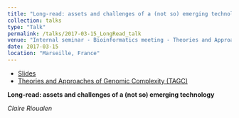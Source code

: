 ```yaml
---
title: "Long-read: assets and challenges of a (not so) emerging technology"
collection: talks
type: "Talk"
permalink: /talks/2017-03-15_LongRead_talk
venue: "Internal seminar - Bioinformatics meeting - Theories and Approaches of Genomic Complexity (TAGC)"
date: 2017-03-15
location: "Marseille, France"
---
```


* [Slides](http://rioualen.github.io/files/2017-03-15_Long-Read_slides.pdf)
* [Theories and Approaches of Genomic Complexity (TAGC)](https://tagc.univ-amu.fr/)

**Long-read: assets and challenges of a (not so) emerging technology**

*Claire Rioualen*





